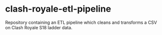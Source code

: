 # clash-royale-etl-pipeline
Repository containing an ETL pipeline which cleans and transforms a CSV on Clash Royale S18 ladder data.

